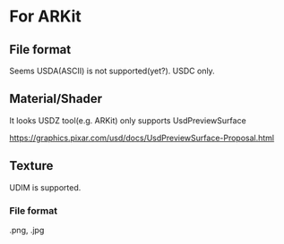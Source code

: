 # For ARKit

## File format

Seems USDA(ASCII) is not supported(yet?).
USDC only. 

## Material/Shader

It looks USDZ tool(e.g. ARKit) only supports UsdPreviewSurface

https://graphics.pixar.com/usd/docs/UsdPreviewSurface-Proposal.html 

## Texture

UDIM is supported.

### File format

.png, .jpg

